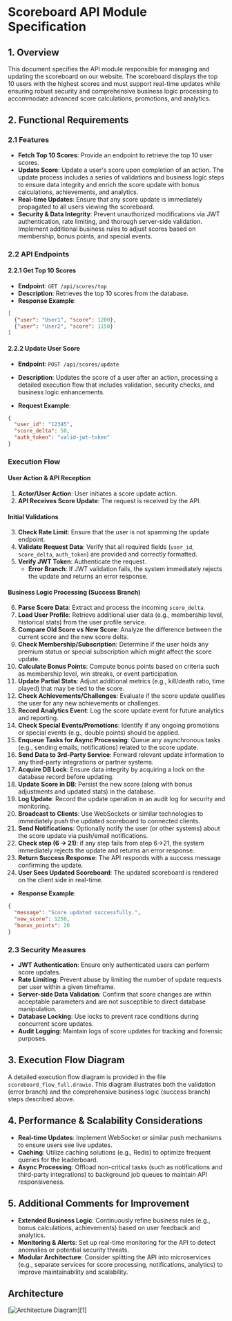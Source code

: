 # Scoreboard API Module Specification

## 1. Overview
This document specifies the API module responsible for managing and updating the scoreboard on our website. The scoreboard displays the top 10 users with the highest scores and must support real-time updates while ensuring robust security and comprehensive business logic processing to accommodate advanced score calculations, promotions, and analytics.

## 2. Functional Requirements
### 2.1 Features
- **Fetch Top 10 Scores**: Provide an endpoint to retrieve the top 10 user scores.
- **Update Score**: Update a user's score upon completion of an action. The update process includes a series of validations and business logic steps to ensure data integrity and enrich the score update with bonus calculations, achievements, and analytics.
- **Real-time Updates**: Ensure that any score update is immediately propagated to all users viewing the scoreboard.
- **Security & Data Integrity**: Prevent unauthorized modifications via JWT authentication, rate limiting, and thorough server-side validation. Implement additional business rules to adjust scores based on membership, bonus points, and special events.

### 2.2 API Endpoints
#### 2.2.1 Get Top 10 Scores
- **Endpoint**: `GET /api/scores/top`
- **Description**: Retrieves the top 10 scores from the database.
- **Response Example**:

```json
[
  {"user": "User1", "score": 1200},
  {"user": "User2", "score": 1150}
]
```

#### 2.2.2 Update User Score
- **Endpoint**: `POST /api/scores/update`
- **Description**: Updates the score of a user after an action, processing a detailed execution flow that includes validation, security checks, and business logic enhancements.

- **Request Example**:

```json
{
  "user_id": "12345",
  "score_delta": 50,
  "auth_token": "valid-jwt-token"
}
```

### Execution Flow
#### **User Action & API Reception**
1. **Actor/User Action**: User initiates a score update action.
2. **API Receives Score Update**: The request is received by the API.

#### **Initial Validations**
3. **Check Rate Limit**: Ensure that the user is not spamming the update endpoint.
4. **Validate Request Data**: Verify that all required fields (`user_id`, `score_delta`, `auth_token`) are provided and correctly formatted.
5. **Verify JWT Token**: Authenticate the request.
   - **Error Branch**: If JWT validation fails, the system immediately rejects the update and returns an error response.

#### **Business Logic Processing (Success Branch)**
6. **Parse Score Data**: Extract and process the incoming `score_delta`.
7. **Load User Profile**: Retrieve additional user data (e.g., membership level, historical stats) from the user profile service.
8. **Compare Old Score vs New Score**: Analyze the difference between the current score and the new score delta.
9. **Check Membership/Subscription**: Determine if the user holds any premium status or special subscription which might affect the score update.
10. **Calculate Bonus Points**: Compute bonus points based on criteria such as membership level, win streaks, or event participation.
11. **Update Partial Stats**: Adjust additional metrics (e.g., kill/death ratio, time played) that may be tied to the score.
12. **Check Achievements/Challenges**: Evaluate if the score update qualifies the user for any new achievements or challenges.
13. **Record Analytics Event**: Log the score update event for future analytics and reporting.
14. **Check Special Events/Promotions**: Identify if any ongoing promotions or special events (e.g., double points) should be applied.
15. **Enqueue Tasks for Async Processing**: Queue any asynchronous tasks (e.g., sending emails, notifications) related to the score update.
16. **Send Data to 3rd-Party Service**: Forward relevant update information to any third-party integrations or partner systems.
17. **Acquire DB Lock**: Ensure data integrity by acquiring a lock on the database record before updating.
18. **Update Score in DB**: Persist the new score (along with bonus adjustments and updated stats) in the database.
29. **Log Update**: Record the update operation in an audit log for security and monitoring.
20. **Broadcast to Clients**: Use WebSockets or similar technologies to immediately push the updated scoreboard to connected clients.
21. **Send Notifications**: Optionally notify the user (or other systems) about the score update via push/email notifications.
22. **Check step (6 -> 21)**: if any step fails from step 6->21, the system immediately rejects the update and returns an error response.
23. **Return Success Response**: The API responds with a success message confirming the update.
24. **User Sees Updated Scoreboard**: The updated scoreboard is rendered on the client side in real-time.

- **Response Example**:

```json
{
  "message": "Score updated successfully.",
  "new_score": 1250,
  "bonus_points": 20
}
```

### 2.3 Security Measures
- **JWT Authentication**: Ensure only authenticated users can perform score updates.
- **Rate Limiting**: Prevent abuse by limiting the number of update requests per user within a given timeframe.
- **Server-side Data Validation**: Confirm that score changes are within acceptable parameters and are not susceptible to direct database manipulation.
- **Database Locking**: Use locks to prevent race conditions during concurrent score updates.
- **Audit Logging**: Maintain logs of score updates for tracking and forensic purposes.

## 3. Execution Flow Diagram
A detailed execution flow diagram is provided in the file `scoreboard_flow_full.drawio`. This diagram illustrates both the validation (error branch) and the comprehensive business logic (success branch) steps described above.

## 4. Performance & Scalability Considerations
- **Real-time Updates**: Implement WebSocket or similar push mechanisms to ensure users see live updates.
- **Caching**: Utilize caching solutions (e.g., Redis) to optimize frequent queries for the leaderboard.
- **Async Processing**: Offload non-critical tasks (such as notifications and third-party integrations) to background job queues to maintain API responsiveness.

## 5. Additional Comments for Improvement
- **Extended Business Logic**: Continuously refine business rules (e.g., bonus calculations, achievements) based on user feedback and analytics.
- **Monitoring & Alerts**: Set up real-time monitoring for the API to detect anomalies or potential security threats.
- **Modular Architecture**: Consider splitting the API into microservices (e.g., separate services for score processing, notifications, analytics) to improve maintainability and scalability.

## Architecture
[![Architecture Diagram](https://biadn.github.io/scoreboard_flow_full/)][1]